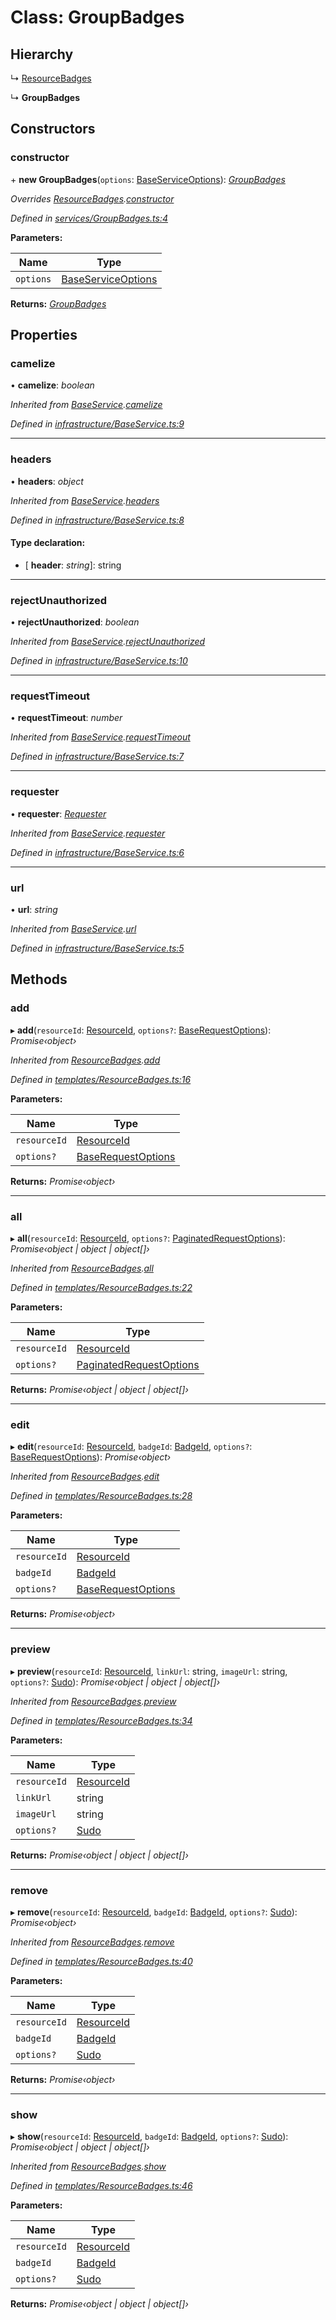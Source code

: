 # Class: GroupBadges

## Hierarchy

  ↳ [ResourceBadges](_templates_resourcebadges_.resourcebadges.md)

  ↳ **GroupBadges**

## Constructors

###  constructor

\+ **new GroupBadges**(`options`: [BaseServiceOptions](../interfaces/_infrastructure_index_.baseserviceoptions.md)): *[GroupBadges](_services_groupbadges_.groupbadges.md)*

*Overrides [ResourceBadges](_templates_resourcebadges_.resourcebadges.md).[constructor](_templates_resourcebadges_.resourcebadges.md#constructor)*

*Defined in [services/GroupBadges.ts:4](https://github.com/arsdehnel/node-gitlab/blob/c2ee9bb/src/services/GroupBadges.ts#L4)*

**Parameters:**

Name | Type |
------ | ------ |
`options` | [BaseServiceOptions](../interfaces/_infrastructure_index_.baseserviceoptions.md) |

**Returns:** *[GroupBadges](_services_groupbadges_.groupbadges.md)*

## Properties

###  camelize

• **camelize**: *boolean*

*Inherited from [BaseService](_infrastructure_baseservice_.baseservice.md).[camelize](_infrastructure_baseservice_.baseservice.md#camelize)*

*Defined in [infrastructure/BaseService.ts:9](https://github.com/arsdehnel/node-gitlab/blob/c2ee9bb/src/infrastructure/BaseService.ts#L9)*

___

###  headers

• **headers**: *object*

*Inherited from [BaseService](_infrastructure_baseservice_.baseservice.md).[headers](_infrastructure_baseservice_.baseservice.md#headers)*

*Defined in [infrastructure/BaseService.ts:8](https://github.com/arsdehnel/node-gitlab/blob/c2ee9bb/src/infrastructure/BaseService.ts#L8)*

#### Type declaration:

* \[ **header**: *string*\]: string

___

###  rejectUnauthorized

• **rejectUnauthorized**: *boolean*

*Inherited from [BaseService](_infrastructure_baseservice_.baseservice.md).[rejectUnauthorized](_infrastructure_baseservice_.baseservice.md#rejectunauthorized)*

*Defined in [infrastructure/BaseService.ts:10](https://github.com/arsdehnel/node-gitlab/blob/c2ee9bb/src/infrastructure/BaseService.ts#L10)*

___

###  requestTimeout

• **requestTimeout**: *number*

*Inherited from [BaseService](_infrastructure_baseservice_.baseservice.md).[requestTimeout](_infrastructure_baseservice_.baseservice.md#requesttimeout)*

*Defined in [infrastructure/BaseService.ts:7](https://github.com/arsdehnel/node-gitlab/blob/c2ee9bb/src/infrastructure/BaseService.ts#L7)*

___

###  requester

• **requester**: *[Requester](../interfaces/_infrastructure_index_.requester.md)*

*Inherited from [BaseService](_infrastructure_baseservice_.baseservice.md).[requester](_infrastructure_baseservice_.baseservice.md#requester)*

*Defined in [infrastructure/BaseService.ts:6](https://github.com/arsdehnel/node-gitlab/blob/c2ee9bb/src/infrastructure/BaseService.ts#L6)*

___

###  url

• **url**: *string*

*Inherited from [BaseService](_infrastructure_baseservice_.baseservice.md).[url](_infrastructure_baseservice_.baseservice.md#url)*

*Defined in [infrastructure/BaseService.ts:5](https://github.com/arsdehnel/node-gitlab/blob/c2ee9bb/src/infrastructure/BaseService.ts#L5)*

## Methods

###  add

▸ **add**(`resourceId`: [ResourceId](../modules/_services_index_.md#resourceid), `options?`: [BaseRequestOptions](../interfaces/_infrastructure_index_.baserequestoptions.md)): *Promise‹object›*

*Inherited from [ResourceBadges](_templates_resourcebadges_.resourcebadges.md).[add](_templates_resourcebadges_.resourcebadges.md#add)*

*Defined in [templates/ResourceBadges.ts:16](https://github.com/arsdehnel/node-gitlab/blob/c2ee9bb/src/templates/ResourceBadges.ts#L16)*

**Parameters:**

Name | Type |
------ | ------ |
`resourceId` | [ResourceId](../modules/_services_index_.md#resourceid) |
`options?` | [BaseRequestOptions](../interfaces/_infrastructure_index_.baserequestoptions.md) |

**Returns:** *Promise‹object›*

___

###  all

▸ **all**(`resourceId`: [ResourceId](../modules/_services_index_.md#resourceid), `options?`: [PaginatedRequestOptions](../interfaces/_infrastructure_index_.paginatedrequestoptions.md)): *Promise‹object | object | object[]›*

*Inherited from [ResourceBadges](_templates_resourcebadges_.resourcebadges.md).[all](_templates_resourcebadges_.resourcebadges.md#all)*

*Defined in [templates/ResourceBadges.ts:22](https://github.com/arsdehnel/node-gitlab/blob/c2ee9bb/src/templates/ResourceBadges.ts#L22)*

**Parameters:**

Name | Type |
------ | ------ |
`resourceId` | [ResourceId](../modules/_services_index_.md#resourceid) |
`options?` | [PaginatedRequestOptions](../interfaces/_infrastructure_index_.paginatedrequestoptions.md) |

**Returns:** *Promise‹object | object | object[]›*

___

###  edit

▸ **edit**(`resourceId`: [ResourceId](../modules/_services_index_.md#resourceid), `badgeId`: [BadgeId](../modules/_services_index_.md#badgeid), `options?`: [BaseRequestOptions](../interfaces/_infrastructure_index_.baserequestoptions.md)): *Promise‹object›*

*Inherited from [ResourceBadges](_templates_resourcebadges_.resourcebadges.md).[edit](_templates_resourcebadges_.resourcebadges.md#edit)*

*Defined in [templates/ResourceBadges.ts:28](https://github.com/arsdehnel/node-gitlab/blob/c2ee9bb/src/templates/ResourceBadges.ts#L28)*

**Parameters:**

Name | Type |
------ | ------ |
`resourceId` | [ResourceId](../modules/_services_index_.md#resourceid) |
`badgeId` | [BadgeId](../modules/_services_index_.md#badgeid) |
`options?` | [BaseRequestOptions](../interfaces/_infrastructure_index_.baserequestoptions.md) |

**Returns:** *Promise‹object›*

___

###  preview

▸ **preview**(`resourceId`: [ResourceId](../modules/_services_index_.md#resourceid), `linkUrl`: string, `imageUrl`: string, `options?`: [Sudo](../interfaces/_infrastructure_index_.sudo.md)): *Promise‹object | object | object[]›*

*Inherited from [ResourceBadges](_templates_resourcebadges_.resourcebadges.md).[preview](_templates_resourcebadges_.resourcebadges.md#preview)*

*Defined in [templates/ResourceBadges.ts:34](https://github.com/arsdehnel/node-gitlab/blob/c2ee9bb/src/templates/ResourceBadges.ts#L34)*

**Parameters:**

Name | Type |
------ | ------ |
`resourceId` | [ResourceId](../modules/_services_index_.md#resourceid) |
`linkUrl` | string |
`imageUrl` | string |
`options?` | [Sudo](../interfaces/_infrastructure_index_.sudo.md) |

**Returns:** *Promise‹object | object | object[]›*

___

###  remove

▸ **remove**(`resourceId`: [ResourceId](../modules/_services_index_.md#resourceid), `badgeId`: [BadgeId](../modules/_services_index_.md#badgeid), `options?`: [Sudo](../interfaces/_infrastructure_index_.sudo.md)): *Promise‹object›*

*Inherited from [ResourceBadges](_templates_resourcebadges_.resourcebadges.md).[remove](_templates_resourcebadges_.resourcebadges.md#remove)*

*Defined in [templates/ResourceBadges.ts:40](https://github.com/arsdehnel/node-gitlab/blob/c2ee9bb/src/templates/ResourceBadges.ts#L40)*

**Parameters:**

Name | Type |
------ | ------ |
`resourceId` | [ResourceId](../modules/_services_index_.md#resourceid) |
`badgeId` | [BadgeId](../modules/_services_index_.md#badgeid) |
`options?` | [Sudo](../interfaces/_infrastructure_index_.sudo.md) |

**Returns:** *Promise‹object›*

___

###  show

▸ **show**(`resourceId`: [ResourceId](../modules/_services_index_.md#resourceid), `badgeId`: [BadgeId](../modules/_services_index_.md#badgeid), `options?`: [Sudo](../interfaces/_infrastructure_index_.sudo.md)): *Promise‹object | object | object[]›*

*Inherited from [ResourceBadges](_templates_resourcebadges_.resourcebadges.md).[show](_templates_resourcebadges_.resourcebadges.md#show)*

*Defined in [templates/ResourceBadges.ts:46](https://github.com/arsdehnel/node-gitlab/blob/c2ee9bb/src/templates/ResourceBadges.ts#L46)*

**Parameters:**

Name | Type |
------ | ------ |
`resourceId` | [ResourceId](../modules/_services_index_.md#resourceid) |
`badgeId` | [BadgeId](../modules/_services_index_.md#badgeid) |
`options?` | [Sudo](../interfaces/_infrastructure_index_.sudo.md) |

**Returns:** *Promise‹object | object | object[]›*
